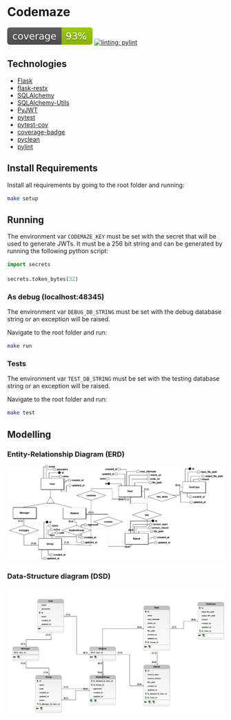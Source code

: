 # Codemaze

![coverage-badge](./metadata/coverage.svg) [![linting: pylint](https://img.shields.io/badge/linting-pylint-yellowgreen)](https://github.com/pylint-dev/pylint)

## Technologies
- [Flask](https://flask.palletsprojects.com/en/2.3.x/)
- [flask-restx](https://flask-restx.readthedocs.io/en/latest/)
- [SQLAlchemy](https://www.sqlalchemy.org)
- [SQLAlchemy-Utils](https://sqlalchemy-utils.readthedocs.io/en/latest/)
- [PyJWT](https://pyjwt.readthedocs.io/en/stable/)
- [pytest](https://docs.pytest.org/en/7.3.x/)
- [pytest-cov](https://pytest-cov.readthedocs.io)
- [coverage-badge](https://pypi.org/project/coverage-badge/)
- [pyclean](https://pypi.org/project/pyclean/)
- [pylint](https://pylint.readthedocs.io/en/latest/#)

## Install Requirements

Install all requirements by going to the root folder and running:

```bash
make setup
```

## Running

The environment var `CODEMAZE_KEY` must be set with the secret that will be used to generate JWTs. It must be a 256 bit string and can be generated by running the following python script:

```python
import secrets

secrets.token_bytes(32)
```

### As debug (localhost:48345)

The environment var `DEBUG_DB_STRING` must be set with the debug database string or an exception will be raised.

Navigate to the root folder and run:

```bash
make run
```

### Tests

The environment var `TEST_DB_STRING` must be set with the testing database string or an exception will be raised.

Navigate to the root folder and run:

```bash
make test
```

## Modelling

### Entity-Relationship Diagram (ERD)

![entity-relationship](./metadata/diagrama.png)

### Data-Structure diagram (DSD)

![data-structure](./metadata/logico.png)
